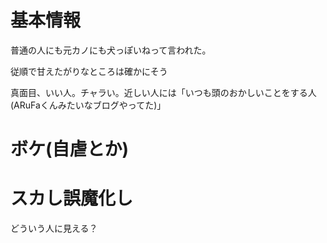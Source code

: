 # 基本情報
普通の人にも元カノにも犬っぽいねって言われた。

従順で甘えたがりなところは確かにそう

真面目、いい人。チャラい。近しい人には「いつも頭のおかしいことをする人(ARuFaくんみたいなブログやってた)」

# ボケ(自虐とか)


# スカし誤魔化し
どういう人に見える？

